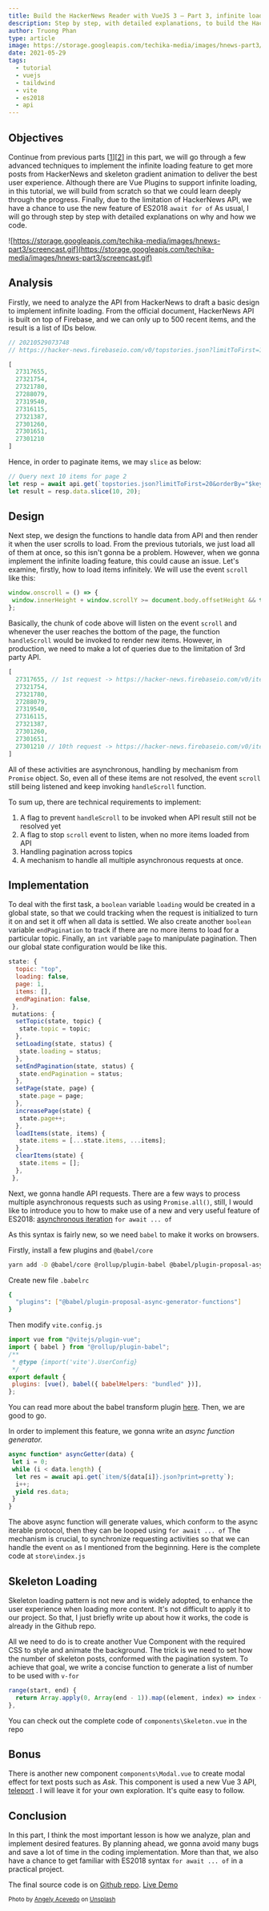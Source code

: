 ```yaml
---
title: Build the HackerNews Reader with VueJS 3 — Part 3, infinite loading with ES2018 syntax
description: Step by step, with detailed explanations, to build the HackerNews Reader using Vue 3, Vite 2, VueX 4 & Tailwind, with the implementation of infinite loading by using ES2018 syntax
author: Truong Phan
type: article
image: https://storage.googleapis.com/techika-media/images/hnews-part3/screencast.gif
date: 2021-05-29
tags:
  - tutorial
  - vuejs
  - taildwind
  - vite
  - es2018
  - api
---
```

## Objectives

Continue from previous parts [[1](https://techika.com/2021/01/09/build-hackernews-reader-vuejs-tailwind-p1/)][[2](https://techika.com/2021/01/16/build-hackernews-reader-vuejs-tailwind-p2/)] in this part, we will go through a few advanced techniques to implement the infinite loading feature to get more posts from HackerNews and skeleton gradient animation to deliver the best user experience. Although there are Vue Plugins to support infinite loading, in this tutorial, we will build from scratch so that we could learn deeply through the progress. Finally, due to the limitation of HackerNews API, we have a chance to use the new feature of ES2018 `await for of` As usual, I will go through step by step with detailed explanations on why and how we code.

![https://storage.googleapis.com/techika-media/images/hnews-part3/screencast.gif](https://storage.googleapis.com/techika-media/images/hnews-part3/screencast.gif)

## Analysis

Firstly, we need to analyze the API from HackerNews to draft a basic design to implement infinite loading. From the official document, HackerNews API is built on top of Firebase, and we can only up to 500 recent items, and the result is a list of IDs below.

```js
// 20210529073748
// https://hacker-news.firebaseio.com/v0/topstories.json?limitToFirst=10&orderBy=%22$key%22

[
  27317655,
  27321754,
  27321780,
  27288079,
  27319540,
  27316115,
  27321387,
  27301260,
  27301651,
  27301210
]
```

Hence, in order to paginate items, we may `slice` as below:

```js
// Query next 10 items for page 2
let resp = await api.get(`topstories.json?limitToFirst=20&orderBy="$key"`);
let result = resp.data.slice(10, 20);
```

## Design

Next step, we design the functions to handle data from API and then render it when the user scrolls to load. From the previous tutorials, we just load all of them at once, so this isn't gonna be a problem. However, when we gonna implement the infinite loading feature, this could cause an issue.
Let's examine, firstly, how to load items infinitely. We will use the event `scroll` like this:

```js
window.onscroll = () => {
 window.innerHeight + window.scrollY >= document.body.offsetHeight && this.handleScroll();
};
```

Basically, the chunk of code above will listen on the event `scroll` and whenever the user reaches the bottom of the page, the function `handleScroll` would be invoked to render new items. However, in production, we need to make a lot of queries due to the limitation of 3rd party API.

```js
[
  27317655, // 1st request -> https://hacker-news.firebaseio.com/v0/item/27317655.json
  27321754, 
  27321780,
  27288079,
  27319540,
  27316115,
  27321387,
  27301260,
  27301651,
  27301210 // 10th request -> https://hacker-news.firebaseio.com/v0/item/27301210.json
]
```

All of these activities are asynchronous, handling by mechanism from `Promise` object. So, even all of these items are not resolved, the event `scroll` still being listened and keep invoking `handleScroll` function.

To sum up, there are technical requirements to implement:  

1. A flag to prevent `handleScroll` to be invoked when API result still not be resolved yet
2. A flag to stop `scroll` event to listen, when no more items loaded from API
3. Handling pagination across topics
4. A mechanism to handle all multiple asynchronous requests at once.

## Implementation

To deal with the first task, a `boolean` variable `loading` would be created in a global state, so that we could tracking when the request is initialized to turn it on and set it off when all data is settled. We also create another `boolean` variable `endPagination` to track if there are no more items to load for a particular topic. Finally, an `int` variable `page` to manipulate pagination. Then our global state configuration would be like this.

```js
state: {
  topic: "top",
  loading: false,
  page: 1,
  items: [],
  endPagination: false,
 },
 mutations: {
  setTopic(state, topic) {
   state.topic = topic;
  },
  setLoading(state, status) {
   state.loading = status;
  },
  setEndPagination(state, status) {
   state.endPagination = status;
  },
  setPage(state, page) {
   state.page = page;
  },
  increasePage(state) {
   state.page++;
  },
  loadItems(state, items) {
   state.items = [...state.items, ...items];
  },
  clearItems(state) {
   state.items = [];
  },
 },

```

Next, we gonna handle API requests. There are a few ways to process multiple asynchronous requests such as using `Promise.all()`, still, I would like to introduce you to how to make use of a new and very useful feature of ES2018: [asynchronous iteration](https://github.com/tc39/proposal-async-iteration) `for await ... of`

As this syntax is fairly new, so we need `babel` to make it works on browsers.

Firstly, install a few plugins and `@babel/core`

```bash
yarn add -D @babel/core @rollup/plugin-babel @babel/plugin-proposal-async-generator-functions
```

Create new file `.babelrc`

```bash
{
  "plugins": ["@babel/plugin-proposal-async-generator-functions"]
}
```

Then modify `vite.config.js`

```js
import vue from "@vitejs/plugin-vue";
import { babel } from "@rollup/plugin-babel";
/**
 * @type {import('vite').UserConfig}
 */
export default {
 plugins: [vue(), babel({ babelHelpers: "bundled" })],
};
```

You can read more about the babel transform plugin [here](https://babeljs.io/docs/en/babel-plugin-proposal-async-generator-functions). Then, we are good to go.

In order to implement this feature, we gonna write an *async function generator.*

```js
async function* asyncGetter(data) {
 let i = 0;
 while (i < data.length) {
  let res = await api.get(`item/${data[i]}.json?print=pretty`);
  i++;
  yield res.data;
 }
}
```

The above async function will generate values, which conform to the async iterable protocol, then they can be looped using `for await ... of` The mechanism is crucial, to synchronize requesting activities so that we can handle the event `on` as I mentioned from the beginning. Here is the complete code at `store\index.js`

## Skeleton Loading

Skeleton loading pattern is not new and is widely adopted, to enhance the user experience when loading more content. It's not difficult to apply it to our project. So that, I just briefly write up about how it works, the code is already in the Github repo.

All we need to do is to create another Vue Component with the required CSS to style and animate the background. The trick is we need to set how the number of skeleton posts, conformed with the pagination system. To achieve that goal, we write a concise function to generate a list of number to be used with `v-for`

```js
range(start, end) {
  return Array.apply(0, Array(end - 1)).map((element, index) => index + start);
},
```

You can check out the complete code of `components\Skeleton.vue` in the repo

## Bonus

There is another new component `components\Modal.vue` to create modal effect for text posts such as *Ask*. This component is used a new Vue 3 API, [teleport](https://v3.vuejs.org/guide/teleport.html) .  I will leave it for your own exploration. It's quite easy to follow.

## Conclusion

In this part, I think the most important lesson is how we analyze, plan and implement desired features. By planning ahead, we gonna avoid many bugs and save a lot of time in the coding implementation. More than that, we also have a chance to get familiar with ES2018 syntax `for await ... of` in a practical project.

The final source code is on [Github repo](https://github.com/infantiablue/vhnews).
[Live Demo](https://hnews.techika.com)

<sub>Photo by <a href="https://unsplash.com/@angelyviviana55?utm_source=unsplash&utm_medium=referral&utm_content=creditCopyText">Angely Acevedo</a> on <a href="https://unsplash.com/s/photos/infinite?utm_source=unsplash&utm_medium=referral&utm_content=creditCopyText">Unsplash</a></sub>
  